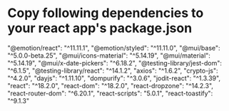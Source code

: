 # Copy following dependencies to your react app's package.json

"@emotion/react": "^11.11.1",
"@emotion/styled": "^11.11.0",
"@mui/base": "^5.0.0-beta.25",
"@mui/icons-material": "^5.14.19",
"@mui/material": "^5.14.19",
"@mui/x-date-pickers": "^6.18.2",
"@testing-library/jest-dom": "^6.1.5",
"@testing-library/react": "^14.1.2",
"axios": "^1.6.2",
"crypto-js": "^4.2.0",
"dayjs": "^1.11.10",
"dompurify": "^3.0.6",
"jodit-react": "^1.3.39",
"react": "^18.2.0",
"react-dom": "^18.2.0",
"react-dropzone": "^14.2.3",
"react-router-dom": "^6.20.1",
"react-scripts": "5.0.1",
"react-toastify": "^9.1.3"
